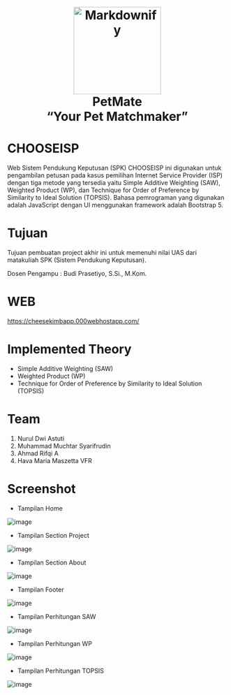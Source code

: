 <h1 align="center">
  <br>
  <a href="#"><img src="https://github.com/Ch" alt="Markdownify" width="200"></a>
  <br>
  PetMate
  <br>
  “Your Pet Matchmaker”
</h1>




# CHOOSEISP

Web Sistem Pendukung Keputusan (SPK) CHOOSEISP ini digunakan untuk pengambilan petusan pada kasus pemilihan Internet Service Provider (ISP) dengan tiga metode yang tersedia yaitu Simple Additive Weighting (SAW), Weighted Product (WP), dan Technique for Order of Preference by Similarity to Ideal Solution (TOPSIS). Bahasa pemrograman yang digunakan adalah JavaScript dengan UI menggunakan framework adalah Bootstrap 5.

# Tujuan 
Tujuan pembuatan project akhir ini untuk memenuhi nilai UAS dari matakuliah SPK (Sistem Pendukung Keputusan).

Dosen Pengampu : Budi Prasetiyo, S.Si., M.Kom.

# WEB 
https://cheesekimbapp.000webhostapp.com/

# Implemented Theory 
- Simple Additive Weighting (SAW)
- Weighted Product (WP)
- Technique for Order of Preference by Similarity to Ideal Solution (TOPSIS)

# Team 

1. Nurul Dwi Astuti
2. Muhammad Muchtar Syarifrudin
3. Ahmad Rifqi A
4. Hava Maria Maszetta VFR

# Screenshot

- Tampilan Home

![image](https://github.com/cheesekimbapp/CHOOSEISP/assets/89437703/a1481526-e275-4c4e-be94-65193b790c4e)

- Tampilan Section Project

![image](https://github.com/cheesekimbapp/CHOOSEISP/assets/89437703/16483fdb-04b6-45a5-94cc-0a01d4d10db0)

- Tampilan Section About

![image](https://github.com/cheesekimbapp/CHOOSEISP/assets/89437703/a80f420c-e7b1-48d1-9c37-573d1b634e17)

- Tampilan Footer

![image](https://github.com/cheesekimbapp/CHOOSEISP/assets/89437703/77d5fe28-1f95-4e2f-b102-1ddaf0afb7bb)

- Tampilan Perhitungan SAW

![image](https://github.com/cheesekimbapp/CHOOSEISP/assets/89437703/5235e4fd-84cf-4628-abb9-a683a70ab7cc)

- Tampilan Perhitungan WP

![image](https://github.com/cheesekimbapp/CHOOSEISP/assets/89437703/d40bd5f2-5e20-48a1-9fbd-4e652d502434)

- Tampilan Perhitungan TOPSIS

![image](https://github.com/cheesekimbapp/CHOOSEISP/assets/89437703/506932de-674f-4f41-8d04-dc2203494e1a)


